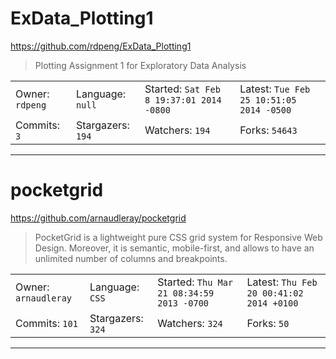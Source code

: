 # ExData_Plotting1

https://github.com/rdpeng/ExData_Plotting1
<blockquote>
Plotting Assignment 1 for Exploratory Data Analysis
</blockquote>

<table>
<tr><td>Owner: <code>rdpeng</code></td>
    <td>Language: <code>null</code></td>
    <td>Started: <code>Sat Feb 8 19:37:01 2014 -0800</code></td>
    <td>Latest: <code>Tue Feb 25 10:51:05 2014 -0500</code></td></tr>
<tr><td>Commits: <code>3</code></td>
    <td>Stargazers: <code>194</code></td>
    <td>Watchers: <code>194</code></td>
    <td>Forks: <code>54643</code></td></tr>
</table>

---

# pocketgrid

https://github.com/arnaudleray/pocketgrid
<blockquote>
PocketGrid is a lightweight pure CSS grid system for Responsive Web Design. Moreover, it is semantic, mobile-first, and allows to have an unlimited number of columns and breakpoints.
</blockquote>

<table>
<tr><td>Owner: <code>arnaudleray</code></td>
    <td>Language: <code>CSS</code></td>
    <td>Started: <code>Thu Mar 21 08:34:59 2013 -0700</code></td>
    <td>Latest: <code>Thu Feb 20 00:41:02 2014 +0100</code></td></tr>
<tr><td>Commits: <code>101</code></td>
    <td>Stargazers: <code>324</code></td>
    <td>Watchers: <code>324</code></td>
    <td>Forks: <code>50</code></td></tr>
</table>

---

